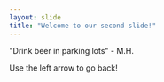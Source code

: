 ```yaml
---
layout: slide
title: "Welcome to our second slide!"
---
```

"Drink beer in parking lots" - M.H.

Use the left arrow to go back!
